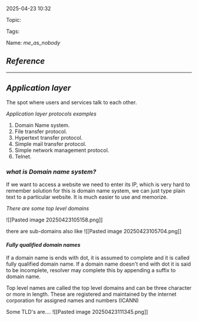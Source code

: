 
2025-04-23 10:32

Topic: 

Tags: 

Name: *me_as_nobody*
## *Reference*



---

## *Application layer*

The spot where users and services talk to each other. 

*Application layer  protocols examples*
1. Domain Name system.
2. File transfer protocol.
3. Hypertext transfer protocol.
4. Simple mail transfer protocol.
5. Simple network management protocol.
6. Telnet.

### *what is Domain name system?*

If we want to access a website we need to enter its IP, which is very hard to remember solution for this is domain name system, we can just type plain text to a particular website. It is much easier to use and memorize.

*There are some top level domains*

![[Pasted image 20250423105158.png]]

there are sub-domains also like 
![[Pasted image 20250423105704.png]]

#### *Fully qualified domain names*

If a domain name is ends with dot, it is assumed to complete and it is called fully qualified domain name. If a domain name doesn't end with dot it is said to be incomplete, resolver may complete this by appending a suffix to domain name.

Top level names are called the top level domains and can be three character or more in length.
These are registered and maintained by the internet corporation for assigned names and numbers (ICANN) 

Some TLD's are....
![[Pasted image 20250423111345.png]]

